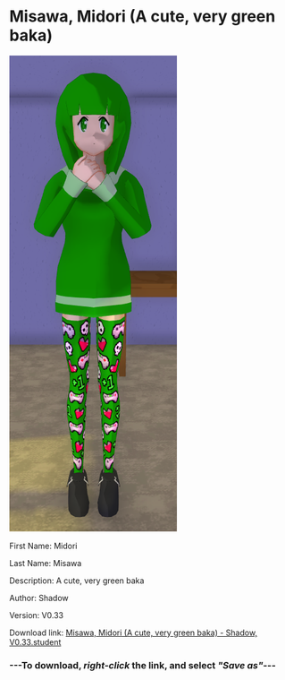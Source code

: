 # Misawa, Midori (A cute, very green baka)

<img src = "https://raw.githubusercontent.com/Arbiter1223/Daigaku-Gurashi-Custom-Students/master/Students/Files/Misawa%2C%20Midori%20(A%20cute%2C%20very%20green%20baka).png">

First Name: Midori

Last Name: Misawa

Description: A cute, very green baka

Author: Shadow

Version: V0.33

Download link: <a href="https://raw.githubusercontent.com/Arbiter1223/Daigaku-Gurashi-Custom-Students/master/Students/Files/Misawa%2C%20Midori%20(A%20cute%2C%20very%20green%20baka)%20-%20Shadow%2C%20V0.33.student">Misawa, Midori (A cute, very green baka) - Shadow, V0.33.student</a>

### ---**To download, _right-click_ the link, and select _"Save as"_**---
